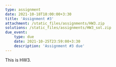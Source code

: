 ```yaml
---
type: assignment
date: 2021-10-18T18:00:00+3:30
title: 'Assignment #3'
attachment: /static_files/assignments/HW3.zip
solutions: /static_files/assignments/HW3_sol.zip
due_event: 
    type: due
    date: 2021-10-25T23:59:00+3:30
    description: 'Assignment #3 due'
---
```

This is HW3.

